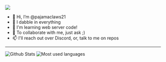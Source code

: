 ![](https://komarev.com/ghpvc/?username=pajamaclaws21)

- 👋 Hi, I’m @pajamaclaws21
- 👀 I dabble in everything
- 🌱 I'm learning web server code!
- 💞️ To collaborate with me, just ask ;)
- 📫 I'll reach out over Discord, or, talk to me on repos
<hr>

<!---
pajamaclaws21/pajamaclaws21 is a ✨ special ✨ repository because its `README.md` (this file) appears on your GitHub profile.
You can click the Preview link to take a look at your changes.
--->

![Github Stats](https://github-readme-stats.vercel.app/api?username=pajamaclaws21&count_private=true&theme=dracula&show_icons=true&include_all_commits=true)
![Most used languages](https://github-readme-stats.vercel.app/api/top-langs?username=pajamaclaws21&theme=dracula) 
